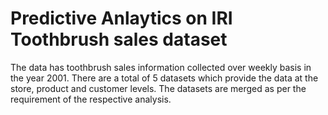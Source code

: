 # Predictive Anlaytics on IRI Toothbrush sales dataset 

The data has toothbrush sales information collected over weekly basis in the year 2001. There are a total of 5 datasets which provide the data at the store, product and customer levels. The datasets are merged as per the requirement of the respective analysis.
